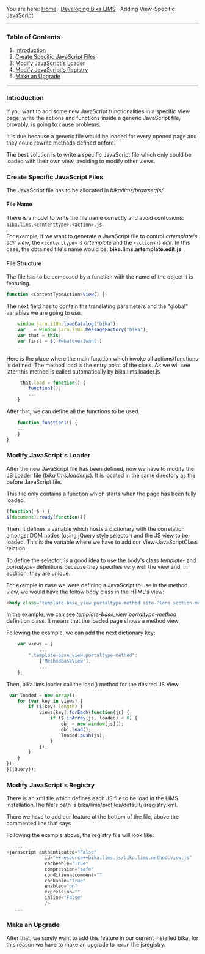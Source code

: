 You are here: [Home](https://github.com/bikalabs/Bika-LIMS/wiki) · [Developing Bika LIMS](https://github.com/bikalabs/Bika-LIMS/wiki/Developing-Bika-LIMS) · Adding View-Specific JavaScript
***
### Table of Contents
1. [Introduction](#introduction)
2. [Create Specific JavaScript Files](#create-specific-javascript-file)
3. [Modify JavaScript's Loader](#modify-loader)
4. [Modify JavaScript's Registry](#modify-registry)
5. [Make an Upgrade](#make-an-upgrade)

***

### Introduction

If you want to add some new JavaScript functionalities in a specific View page, write the actions and functions inside a generic JavaScript file, provably, is going to cause problems.

It is due because a generic file would be loaded for every opened page and they could rewrite methods defined before.

The best solution is to write a specific JavaScript file which only could be loaded with their own view, avoiding to modify other views.

### Create Specific JavaScript Files

The JavaScript file has to be allocated in _bika/lims/browser/js/_

#### File Name

There is a model to write the file name correctly and avoid confusions: `bika.lims.<contenttype>.<action>.js`.

For example, if we want to generate a JavaScript file to control _artemplate's edit view_, the ``<contenttype>`` is _artemplate_ and the ``<action>`` is _edit_. In this case, the obtained file's name would be: **bika.lims.artemplate.edit.js**.

#### File Structure

The file has to be composed by a function with the name of the object it is featuring.

```JavaScript
function <ContentTypeAction>View() {
```

The next field has to contain the translating parameters and the "global" variables we are going to use.

```JavaScript
    window.jarn.i18n.loadCatalog("bika");
    var _ = window.jarn.i18n.MessageFactory("bika");
    var that = this;
    var first = $('#whateverIwant')
    ...
```

Here is the place where the main function which invoke all actions/functions is defined. The method load is the entry point of the class. As we will see later this method is called automatically by bika.lims.loader.js

```JavaScript
     that.load = function() {
        function1();
        ...
    }
```
After that, we can define all the functions to be used.

```JavaScript
    function function1() {
    ...
    }
}
```

### Modify JavaScript's Loader

After the new JavaScript file has been defined, now we have to modify the JS Loader file (_bika.lims.loader.js_). It is located in the same directory as the before JavaScript file. 

This file only contains a function which starts when the page has been fully loaded. 

```JavaScript
(function( $ ) {
$(document).ready(function(){
```

Then, it defines a variable which hosts a dictionary with the correlation amongst DOM nodes (using jQuery style selector) and the JS view to be loaded. This is the variable where we have to add our View-JavaScriptClass relation.

To define the selector, is a good idea to use the body's class _template-_ and _portaltype-_ definitions because they specifies very well the view and, in addition, they are unique.

For example in case we were defining a JavaScript to use in the method view, we would have the follow body class in the HTML's view: 

```HTML
<body class="template-base_view portaltype-method site-Plone section-methods subsection-method-24 icons-on userrole-member userrole-labmanager userrole-site administrator userrole-authenticated" dir="ltr">
```
In the example, we can see _template-base_view portaltype-method_ definition class. It means that the loaded page shows a method view.

Following the example, we can add the next dictionary key:

```JavaScript
    var views = {
            ...
        ".template-base_view.portaltype-method":
            ['MethodBaseView'],
            ...
    };
```

Then, bika.lims.loader call the load() method for the desired JS View.

```JavaScript
 var loaded = new Array();
    for (var key in views) {
        if ($(key).length) {
            views[key].forEach(function(js) {
                if ($.inArray(js, loaded) < 0) {
                    obj = new window[js]();
                    obj.load();
                    loaded.push(js);
                }
            });
        }
    }
});
}(jQuery));
```

### Modify JavaScript's Registry

There is an xml file which defines each JS file to be load in the LIMS installation.The file's path is bika/lims/profiles/default/jsregistry.xml.

There we have to add our feature at the bottom of the file, above the commented line that says  <!-- Add javascripts ALWAYS BEFORE this one -->

Following the example above, the registry file will look like:

```JavaScript
   ...
<javascript authenticated="False"
              id="++resource++bika.lims.js/bika.lims.method.view.js"
              cacheable="True"
              compression="safe"
              conditionalcomment=""
              cookable="True"
              enabled="on"
              expression=""
              inline="False"
              />
   ...
```

### Make an Upgrade

After that, we surely want to add this feature in our current installed bika, for this reason we have to make an upgrade to rerun the jsregistry.